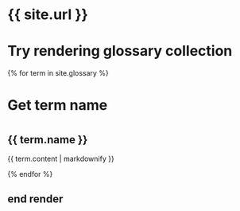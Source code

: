 # {{ site.url }}

# Try rendering glossary collection
{% for term in site.glossary %}
  <h1>Get term name<h1>
  <h2>{{ term.name }}</h2>
  <p>{{ term.content | markdownify }}</p>
{% endfor %}

## end render
